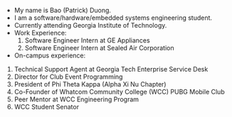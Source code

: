 - My name is Bao (Patrick) Duong.
- I am a software/hardware/embedded systems engineering student. 
- Currently attending Georgia Institute of Technology. 
- Work Experience: 
  1. Software Engineer Intern at GE Appliances
  2. Software Engineer Intern at Sealed Air Corporation
 - On-campus experience: 
  1. Technical Support Agent at Georgia Tech Enterprise Service Desk
  2. Director for Club Event Programming
  3. President of Phi Theta Kappa (Alpha Xi Nu Chapter)
  4. Co-Founder of Whatcom Community College (WCC) PUBG Mobile Club 
  5. Peer Mentor at WCC Engineering Program
  6. WCC Student Senator
